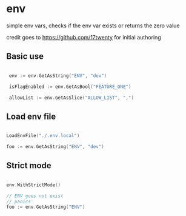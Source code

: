 # env
simple env vars, checks if the env var exists or returns the zero value

credit goes to https://github.com/17twenty for initial authoring


## Basic use

```go

 env := env.GetAsString("ENV", "dev")

 isFlagEnabled := env.GetAsBool("FEATURE_ONE")

 allowList := env.GetAsSlice("ALLOW_LIST", ",")

```

## Load env file

```go

LoadEnvFile("./.env.local")

foo := env.GetAsString("ENV", "dev")

```

## Strict mode

```go

env.WithStrictMode()

// ENV goes not exist
// panics
foo := env.GetAsString("ENV")

```